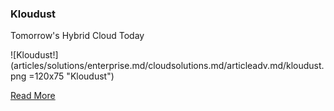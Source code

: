 ### Kloudust
Tomorrow's Hybrid Cloud Today

![Kloudust!] (articles/solutions/enterprise.md/cloudsolutions.md/articleadv.md/kloudust.png =120x75 "Kloudust")

<a href="https://tekmonks.com/products/kloudust">Read More</a>
